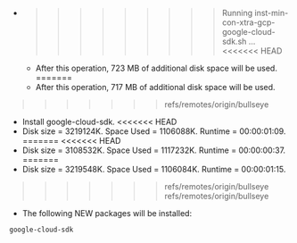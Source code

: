 * >>>>>>>>> Running inst-min-con-xtra-gcp-google-cloud-sdk.sh ...
<<<<<<< HEAD
  * After this operation, 723 MB of additional disk space will be used.
=======
  * After this operation, 717 MB of additional disk space will be used.
>>>>>>> refs/remotes/origin/bullseye
  * Install google-cloud-sdk.
<<<<<<< HEAD
  * Disk size = 3219124K. Space Used = 1106088K. Runtime = 00:00:01:09.
=======
<<<<<<< HEAD
  * Disk size = 3108532K. Space Used = 1117232K. Runtime = 00:00:00:37.
=======
  * Disk size = 3219548K. Space Used = 1106084K. Runtime = 00:00:01:15.
>>>>>>> refs/remotes/origin/bullseye
>>>>>>> refs/remotes/origin/bullseye
  * The following NEW packages will be installed:
  ```bash
google-cloud-sdk
  ```
